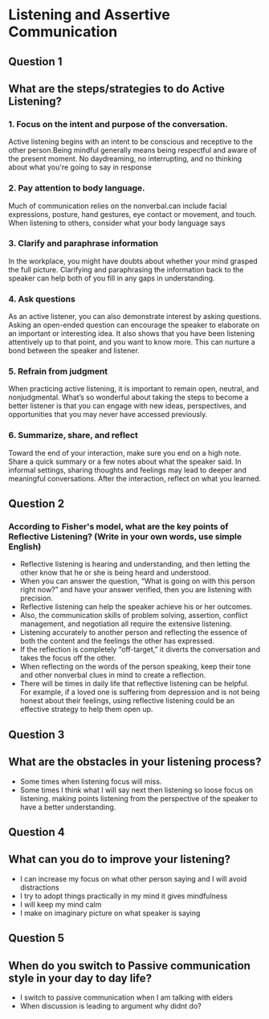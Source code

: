 # Listening and Assertive Communication

## Question 1

## What are the steps/strategies to do Active Listening?

### 1. Focus on the intent and purpose of the conversation.

Active listening begins with an intent to be conscious and receptive to the other person.Being mindful generally means being respectful and aware of the present moment. No daydreaming, no interrupting, and no thinking about what you're going to say in response

### 2. Pay attention to body language.

Much of communication relies on the nonverbal.can include facial expressions, posture, hand gestures, eye contact or movement, and touch. When listening to others, consider what your body language says

### 3. Clarify and paraphrase information

In the workplace, you might have doubts about whether your mind grasped the full picture. Clarifying and paraphrasing the information back to the speaker can help both of you fill in any gaps in understanding.

### 4. Ask questions

As an active listener, you can also demonstrate interest by asking questions. Asking an open-ended question can encourage the speaker to elaborate on an important or interesting idea. It also shows that you have been listening attentively up to that point, and you want to know more. This can nurture a bond between the speaker and listener.

### 5. Refrain from judgment

When practicing active listening, it is important to remain open, neutral, and nonjudgmental. What’s so wonderful about taking the steps to become a better listener is that you can engage with new ideas, perspectives, and opportunities that you may never have accessed previously.

### 6. Summarize, share, and reflect

Toward the end of your interaction, make sure you end on a high note. Share a quick summary or a few notes about what the speaker said. In informal settings, sharing thoughts and feelings may lead to deeper and meaningful conversations. After the interaction, reflect on what you learned.

## Question 2

### According to Fisher's model, what are the key points of Reflective Listening? (Write in your own words, use simple English)

- Reflective listening is hearing and understanding, and then letting the other know that he or she is being heard and understood.
- When you can answer the question, “What is going on with this person right now?” and have your answer verified, then you are listening with precision.
- Reflective listening can help the speaker achieve his or her outcomes.
- Also, the communication skills of problem solving, assertion, conflict management, and negotiation all require the extensive listening.
- Listening accurately to another person and reflecting the essence of both the content and the feelings the other has expressed.
- If the reflection is completely “off-target,” it diverts the conversation and takes the focus off the other.
- When reflecting on the words of the person speaking, keep their tone and other nonverbal clues in mind to create a reflection.
- There will be times in daily life that reflective listening can be helpful. For example, if a loved one is suffering from depression and is not being honest about their feelings, using reflective listening could be an effective strategy to help them open up.

## Question 3

## What are the obstacles in your listening process?

- Some times when listening focus will miss.
- Some times I think what I will say next then listening so loose focus on listening.
  making points
  listening from the perspective of the speaker to have a better understanding.

## Question 4

## What can you do to improve your listening?

- I can increase my focus on what other person saying and I will avoid distractions
- I try to adopt things practically in my mind it gives mindfulness
- I will keep my mind calm
- I make on imaginary picture on what speaker is saying

## Question 5

## When do you switch to Passive communication style in your day to day life?

- I switch to passive communication when I am talking with elders
- When discussion is leading to argument
  why didnt do?
